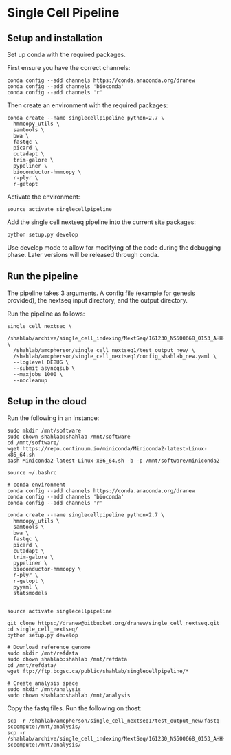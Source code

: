 # Single Cell Pipeline

## Setup and installation

Set up conda with the required packages.

First ensure you have the correct channels:

```
conda config --add channels https://conda.anaconda.org/dranew
conda config --add channels 'bioconda'
conda config --add channels 'r'
```

Then create an environment with the required packages:

```
conda create --name singlecellpipeline python=2.7 \
  hmmcopy_utils \
  samtools \
  bwa \
  fastqc \
  picard \
  cutadapt \
  trim-galore \
  pypeliner \
  bioconductor-hmmcopy \
  r-plyr \
  r-getopt
```

Activate the environment:

```
source activate singlecellpipeline
```

Add the single cell nextseq pipeline into the current site packages:

```
python setup.py develop
```

Use develop mode to allow for modifying of the code during the debugging phase.
Later versions will be released through conda.

## Run the pipeline

The pipeline takes 3 arguments.  A config file (example for genesis provided),
the nextseq input directory, and the output directory.

Run the pipeline as follows:

```
single_cell_nextseq \
  /shahlab/archive/single_cell_indexing/NextSeq/161230_NS500668_0153_AHHHWJAFXX/ \
  /shahlab/amcpherson/single_cell_nextseq1/test_output_new/ \
  /shahlab/amcpherson/single_cell_nextseq1/config_shahlab_new.yaml \
  --loglevel DEBUG \
  --submit asyncqsub \
  --maxjobs 1000 \
  --nocleanup
```

## Setup in the cloud

Run the following in an instance:

```
sudo mkdir /mnt/software
sudo chown shahlab:shahlab /mnt/software
cd /mnt/software/
wget https://repo.continuum.io/miniconda/Miniconda2-latest-Linux-x86_64.sh
bash Miniconda2-latest-Linux-x86_64.sh -b -p /mnt/software/miniconda2

source ~/.bashrc

# conda environment
conda config --add channels https://conda.anaconda.org/dranew
conda config --add channels 'bioconda'
conda config --add channels 'r'

conda create --name singlecellpipeline python=2.7 \
  hmmcopy_utils \
  samtools \
  bwa \
  fastqc \
  picard \
  cutadapt \
  trim-galore \
  pypeliner \
  bioconductor-hmmcopy \
  r-plyr \
  r-getopt \
  pyyaml \
  statsmodels
  

source activate singlecellpipeline

git clone https://dranew@bitbucket.org/dranew/single_cell_nextseq.git
cd single_cell_nextseq/
python setup.py develop

# Download reference genome
sudo mkdir /mnt/refdata
sudo chown shahlab:shahlab /mnt/refdata
cd /mnt/refdata/
wget ftp://ftp.bcgsc.ca/public/shahlab/singlecellpipeline/*

# Create analysis space
sudo mkdir /mnt/analysis
sudo chown shahlab:shahlab /mnt/analysis
```

Copy the fastq files.  Run the following on thost:

```
scp -r /shahlab/amcpherson/single_cell_nextseq1/test_output_new/fastq sccompute:/mnt/analysis/
scp -r /shahlab/archive/single_cell_indexing/NextSeq/161230_NS500668_0153_AHHHWJAFXX/SampleSheet.csv sccompute:/mnt/analysis/
```




